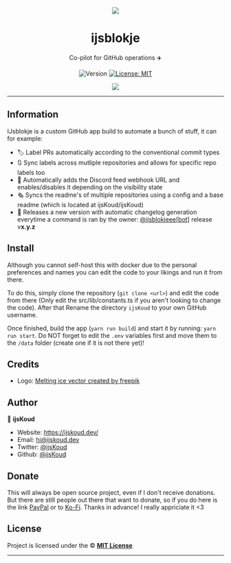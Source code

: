 <div align="center">
    <img src="https://avatars.githubusercontent.com/in/214508" width="{project.icon_width}" />
    <h1>ijsblokje</h1>
  
  <p>Co-pilot for GitHub operations ✈️</p>
  
  <p align="center">
    <img alt="Version" src="https://img.shields.io/badge/version-2.4.1-blue.svg" />
    <a href="/LICENSE" target="_blank">
      <img alt="License: MIT" src="https://img.shields.io/badge/License-MIT-yellow.svg" />
    </a>
  </p>

  <a href="https://ijskoud.dev/discord" target="_blank">
    <img src="https://ijskoud.dev/discord/banner" />
  </a>
</div>

---

## Information

IJsblokje is a custom GitHub app build to automate a bunch of stuff, it can for example:

- 🏷️ Label PRs automatically according to the conventional commit types
- 🔃 Sync labels across mutliple repositories and allows for specific repo labels too
- 🔔 Automatically adds the Discord feed webhook URL and enables/disables it depending on the visibility state
- 🗞️ Syncs the readme's of multiple repositories using a config and a base readme (which is located at ijsKoud/ijsKoud)
- 🎉 Releases a new version with automatic changelog generation everytime a command is ran by the owner: [@ijsblokjeee[bot]](https://github.com/apps/ijsblokjeee) release v**x.y.z**

## Install

Although you cannot self-host this with docker due to the personal preferences and names you can edit the code to your likings and run it from there.

To do this, simply clone the repository (`git clone <url>`) and edit the code from there (Only edit the src/lib/constants.ts if you aren't looking to change the code). After that Rename the directory `ijsKoud` to your own GitHub username.

Once finished, build the app (`yarn run build`) and start it by running: `yarn run start`. Do NOT forget to edit the `.env` variables first and move them to the `/data` folder (create one if it is not there yet)!


## Credits
- Logo: <a href='https://www.freepik.com/vectors/melting-ice'>Melting ice vector created by freepik</a>

## Author

👤 **ijsKoud**

-   Website: https://ijskoud.dev/
-   Email: <hi@ijskoud.dev>
-   Twitter: [@ijsKoud](https://ijskoud.dev/twitter)
-   Github: [@ijsKoud](https://github.com/ijsKoud)

## Donate

This will always be open source project, even if I don't receive donations. But there are still people out there that want to donate, so if you do here is the link [PayPal](https://ijskoud.dev/paypal) or to [Ko-Fi](https://ijskoud.dev/kofi). Thanks in advance! I really appriciate it <3

## License

Project is licensed under the © [**MIT License**](/LICENSE)

---
